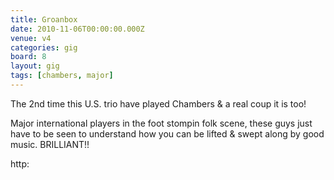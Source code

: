 ```yaml
---
title: Groanbox
date: 2010-11-06T00:00:00.000Z
venue: v4
categories: gig
board: 8
layout: gig
tags: [chambers, major]
---
```

The 2nd time this U.S. trio have played Chambers & a real coup it is too!

Major international players in the foot stompin folk scene, these guys just have to be seen to understand how you can be lifted & swept along by good music. BRILLIANT!!

http: